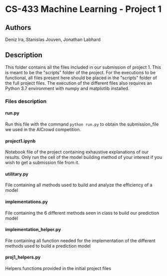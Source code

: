 # CS-433 Machine Learning - Project 1
## Authors
Deniz Ira, Stanislas Jouven, Jonathan Labhard

## Description
This folder contains all the files included in our submission of project 1. This is meant to be the "scripts" folder of the project. For the executions to be functional, all files present here should be placed in the "scripts" folder of the full project files. The execution of the different files also requires an Python 3.7 environment with numpy and matplotlib installed.
### Files description
#### run.py 
Run this file with the command `python run.py` to obtain the submission_file we used in the AICrowd competition. 
#### project1.ipynb
Notebook file of the project containing exhaustive explanations of our results. Only run the cell of the model building method of your interest if you wish to get a submission file from it. 
#### utilitary.py
File containing all methods used to build and analyze the efficiency of a model
#### implementations.py
File containing the 6 different methods seen in class to build our prediction model
#### implementation_helper.py
File containing all function needed for the implementation of the different methods used to build a prediction model
#### proj1_helpers.py
Helpers functions provided in the initial project files
